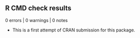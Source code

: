 ## R CMD check results

0 errors | 0 warnings | 0 notes

* This is a first attempt of CRAN submission for this package.
